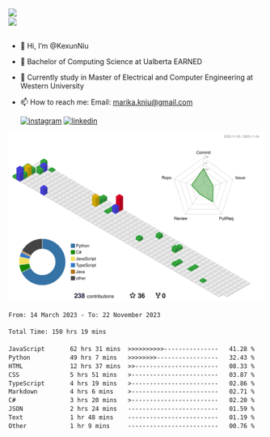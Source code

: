 <a href="https://github.com/anuraghazra/github-readme-stats">
  <img align="center" src="https://github-readme-stats.vercel.app/api?username=KexunNiu&show_icons=true" />
</a>
</br>
<a href="https://github.com/anuraghazra/github-readme-stats">
  <img align="center" src="https://github-readme-stats.vercel.app/api/top-langs/?username=KexunNiu" />
</a>

</br>
</br>

- 👋 Hi, I’m @KexunNiu
- 👀 Bachelor of Computing Science at Ualberta EARNED
- 🌱 Currently study in Master of Electrical and Computer Engineering at Western University
- 📫 How to reach me: Email: marika.kniu@gmail.com
  
  [![instagram](https://github.com/shikhar1020jais1/Git-Social/blob/master/Icons/Instagram1.png (Instagram))][1] [![linkedin](https://github.com/shikhar1020jais1/Git-Social/blob/master/Icons/LinkedIn1.png (LinkedIn))][2]

<!-- To Link your profile to the media buttons -->

[1]: https://www.instagram.com/barryn719_
[2]: https://www.linkedin.com/in/kexun-niu



![](./profile-3d-contrib/profile-gitblock.svg)

<!--START_SECTION:waka-->

```txt
From: 14 March 2023 - To: 22 November 2023

Total Time: 150 hrs 19 mins

JavaScript       62 hrs 31 mins  >>>>>>>>>>---------------   41.28 %
Python           49 hrs 7 mins   >>>>>>>>-----------------   32.43 %
HTML             12 hrs 37 mins  >>-----------------------   08.33 %
CSS              5 hrs 51 mins   >------------------------   03.87 %
TypeScript       4 hrs 19 mins   >------------------------   02.86 %
Markdown         4 hrs 6 mins    >------------------------   02.71 %
C#               3 hrs 20 mins   >------------------------   02.20 %
JSON             2 hrs 24 mins   -------------------------   01.59 %
Text             1 hr 48 mins    -------------------------   01.19 %
Other            1 hr 9 mins     -------------------------   00.76 %
```

<!--END_SECTION:waka-->

